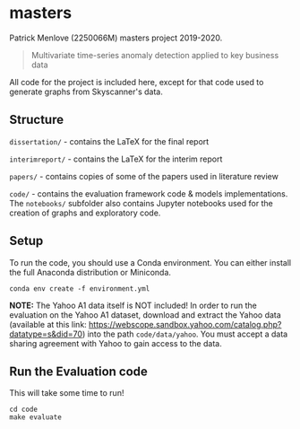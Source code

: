 # masters

Patrick Menlove (2250066M) masters project 2019-2020.

> Multivariate time-series anomaly detection applied to key business data

All code for the project is included here, except for that code used to generate graphs from Skyscanner's data.

## Structure

`dissertation/` - contains the LaTeX for the final report

`interimreport/` - contains the LaTeX for the interim report

`papers/` - contains copies of some of the papers used in literature review

`code/` - contains the evaluation framework code & models implementations. The `notebooks/` subfolder also contains Jupyter notebooks used for the creation of graphs and exploratory code.

## Setup

To run the code, you should use a Conda environment. You can either install the full Anaconda distribution or Miniconda.

```
conda env create -f environment.yml
```

**NOTE:** The Yahoo A1 data itself is NOT included! In order to run the evaluation on the Yahoo A1 dataset, download and extract the Yahoo data (available at this link: https://webscope.sandbox.yahoo.com/catalog.php?datatype=s&did=70) into the path `code/data/yahoo`. You must accept a data sharing agreement with Yahoo to gain access to the data.

## Run the Evaluation code

This will take some time to run!

```
cd code
make evaluate
```
